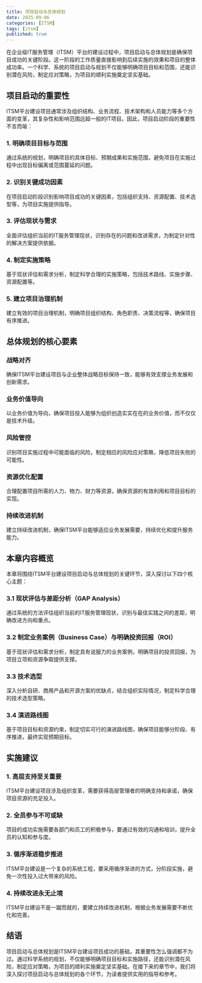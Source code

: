 ```yaml
---
title: 项目启动与总体规划
date: 2025-09-06
categories: [ITSM]
tags: [itsm]
published: true
---
```


在企业级IT服务管理（ITSM）平台的建设过程中，项目启动与总体规划是确保项目成功的关键阶段。这一阶段的工作质量直接影响到后续实施的效果和项目的整体成功率。一个科学、系统的项目启动与规划不仅能够明确项目目标和范围，还能识别潜在风险，制定应对策略，为项目的顺利实施奠定坚实基础。

## 项目启动的重要性

ITSM平台建设项目通常涉及组织结构、业务流程、技术架构和人员能力等多个方面的变革，其复杂性和影响范围远超一般的IT项目。因此，项目启动阶段的重要性不言而喻：

### 1. 明确项目目标与范围
通过系统的规划，明确项目的具体目标、预期成果和实施范围，避免项目在实施过程中出现目标偏离或范围蔓延的问题。

### 2. 识别关键成功因素
在项目启动阶段识别影响项目成功的关键因素，包括组织支持、资源配置、技术选型等，为项目实施提供指导。

### 3. 评估现状与需求
全面评估组织当前的IT服务管理现状，识别存在的问题和改进需求，为制定针对性的解决方案提供依据。

### 4. 制定实施策略
基于现状评估和需求分析，制定科学合理的实施策略，包括技术路线、实施步骤、资源配置等。

### 5. 建立项目治理机制
建立有效的项目治理机制，明确项目组织结构、角色职责、决策流程等，确保项目有序推进。

## 总体规划的核心要素

### 战略对齐
确保ITSM平台建设项目与企业整体战略目标保持一致，能够有效支撑业务发展和创新需求。

### 业务价值导向
以业务价值为导向，确保项目投入能够为组织创造实实在在的业务价值，而不仅仅是技术升级。

### 风险管控
识别项目实施过程中可能面临的风险，制定相应的风险应对策略，降低项目失败的可能性。

### 资源优化配置
合理配置项目所需的人力、物力、财力等资源，确保资源的有效利用和项目目标的实现。

### 持续改进机制
建立持续改进机制，确保ITSM平台能够适应业务发展需要，持续优化和提升服务能力。

## 本章内容概览

本章将围绕ITSM平台建设项目启动与总体规划的关键环节，深入探讨以下四个核心主题：

### 3.1 现状评估与差距分析（GAP Analysis）
通过系统的方法评估组织当前的IT服务管理现状，识别与最佳实践之间的差距，明确改进方向和重点。

### 3.2 制定业务案例（Business Case）与明确投资回报（ROI）
基于现状评估和需求分析，制定具有说服力的业务案例，明确项目的投资回报，为项目立项和资源争取提供支撑。

### 3.3 技术选型
深入分析自研、商用产品和开源方案的优缺点，结合组织实际情况，制定科学合理的技术选型策略。

### 3.4 演进路线图
基于项目目标和资源约束，制定切实可行的演进路线图，确保项目能够分阶段、有序推进，最终实现预期目标。

## 实施建议

### 1. 高层支持至关重要
ITSM平台建设项目涉及组织变革，需要获得高层管理者的明确支持和承诺，确保项目资源的充足投入。

### 2. 全员参与不可或缺
项目的成功实施需要各部门和员工的积极参与，要通过有效的沟通和培训，提升全员的认知和参与度。

### 3. 循序渐进稳步推进
ITSM平台建设是一个复杂的系统工程，要采用循序渐进的方式，分阶段实施，避免一次性投入过大带来的风险。

### 4. 持续改进永无止境
ITSM平台建设不是一蹴而就的，要建立持续改进机制，根据业务发展需要不断优化和完善。

## 结语

项目启动与总体规划是ITSM平台建设项目成功的基础，其重要性怎么强调都不为过。通过科学系统的规划，不仅能够明确项目目标和实施路径，还能识别潜在风险，制定应对策略，为项目的顺利实施奠定坚实基础。在接下来的章节中，我们将深入探讨项目启动与总体规划的各个环节，为读者提供实用的指导和参考。